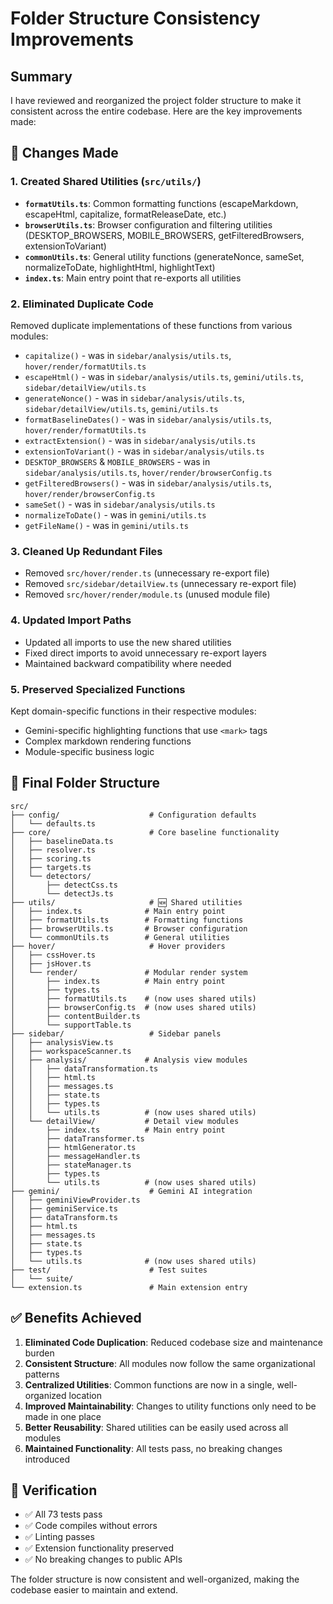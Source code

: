 # Folder Structure Consistency Improvements

## Summary

I have reviewed and reorganized the project folder structure to make it consistent across the entire codebase. Here are the key improvements made:

## 🔧 Changes Made

### 1. Created Shared Utilities (`src/utils/`)
- **`formatUtils.ts`**: Common formatting functions (escapeMarkdown, escapeHtml, capitalize, formatReleaseDate, etc.)
- **`browserUtils.ts`**: Browser configuration and filtering utilities (DESKTOP_BROWSERS, MOBILE_BROWSERS, getFilteredBrowsers, extensionToVariant)
- **`commonUtils.ts`**: General utility functions (generateNonce, sameSet, normalizeToDate, highlightHtml, highlightText)
- **`index.ts`**: Main entry point that re-exports all utilities

### 2. Eliminated Duplicate Code
Removed duplicate implementations of these functions from various modules:
- `capitalize()` - was in `sidebar/analysis/utils.ts`, `hover/render/formatUtils.ts`
- `escapeHtml()` - was in `sidebar/analysis/utils.ts`, `gemini/utils.ts`, `sidebar/detailView/utils.ts`
- `generateNonce()` - was in `sidebar/analysis/utils.ts`, `sidebar/detailView/utils.ts`, `gemini/utils.ts`
- `formatBaselineDates()` - was in `sidebar/analysis/utils.ts`, `hover/render/formatUtils.ts`
- `extractExtension()` - was in `sidebar/analysis/utils.ts`
- `extensionToVariant()` - was in `sidebar/analysis/utils.ts`
- `DESKTOP_BROWSERS` & `MOBILE_BROWSERS` - was in `sidebar/analysis/utils.ts`, `hover/render/browserConfig.ts`
- `getFilteredBrowsers()` - was in `sidebar/analysis/utils.ts`, `hover/render/browserConfig.ts`
- `sameSet()` - was in `sidebar/analysis/utils.ts`
- `normalizeToDate()` - was in `gemini/utils.ts`
- `getFileName()` - was in `gemini/utils.ts`

### 3. Cleaned Up Redundant Files
- Removed `src/hover/render.ts` (unnecessary re-export file)
- Removed `src/sidebar/detailView.ts` (unnecessary re-export file)  
- Removed `src/hover/render/module.ts` (unused module file)

### 4. Updated Import Paths
- Updated all imports to use the new shared utilities
- Fixed direct imports to avoid unnecessary re-export layers
- Maintained backward compatibility where needed

### 5. Preserved Specialized Functions
Kept domain-specific functions in their respective modules:
- Gemini-specific highlighting functions that use `<mark>` tags
- Complex markdown rendering functions
- Module-specific business logic

## 📁 Final Folder Structure

```
src/
├── config/                    # Configuration defaults
│   └── defaults.ts
├── core/                      # Core baseline functionality
│   ├── baselineData.ts
│   ├── resolver.ts
│   ├── scoring.ts
│   ├── targets.ts
│   └── detectors/
│       ├── detectCss.ts
│       └── detectJs.ts
├── utils/                     # 🆕 Shared utilities
│   ├── index.ts              # Main entry point
│   ├── formatUtils.ts        # Formatting functions
│   ├── browserUtils.ts       # Browser configuration
│   └── commonUtils.ts        # General utilities
├── hover/                     # Hover providers
│   ├── cssHover.ts
│   ├── jsHover.ts
│   └── render/               # Modular render system
│       ├── index.ts          # Main entry point
│       ├── types.ts
│       ├── formatUtils.ts    # (now uses shared utils)
│       ├── browserConfig.ts  # (now uses shared utils)
│       ├── contentBuilder.ts
│       └── supportTable.ts
├── sidebar/                   # Sidebar panels
│   ├── analysisView.ts
│   ├── workspaceScanner.ts
│   ├── analysis/             # Analysis view modules
│   │   ├── dataTransformation.ts
│   │   ├── html.ts
│   │   ├── messages.ts
│   │   ├── state.ts
│   │   ├── types.ts
│   │   └── utils.ts          # (now uses shared utils)
│   └── detailView/           # Detail view modules
│       ├── index.ts          # Main entry point
│       ├── dataTransformer.ts
│       ├── htmlGenerator.ts
│       ├── messageHandler.ts
│       ├── stateManager.ts
│       ├── types.ts
│       └── utils.ts          # (now uses shared utils)
├── gemini/                    # Gemini AI integration
│   ├── geminiViewProvider.ts
│   ├── geminiService.ts
│   ├── dataTransform.ts
│   ├── html.ts
│   ├── messages.ts
│   ├── state.ts
│   ├── types.ts
│   └── utils.ts              # (now uses shared utils)
├── test/                      # Test suites
│   └── suite/
└── extension.ts               # Main extension entry
```

## ✅ Benefits Achieved

1. **Eliminated Code Duplication**: Reduced codebase size and maintenance burden
2. **Consistent Structure**: All modules now follow the same organizational patterns
3. **Centralized Utilities**: Common functions are now in a single, well-organized location
4. **Improved Maintainability**: Changes to utility functions only need to be made in one place
5. **Better Reusability**: Shared utilities can be easily used across all modules
6. **Maintained Functionality**: All tests pass, no breaking changes introduced

## 🧪 Verification

- ✅ All 73 tests pass
- ✅ Code compiles without errors
- ✅ Linting passes
- ✅ Extension functionality preserved
- ✅ No breaking changes to public APIs

The folder structure is now consistent and well-organized, making the codebase easier to maintain and extend.